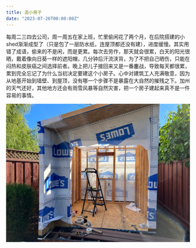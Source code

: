 ```yaml
---
title: 造小房子
date: "2023-07-26T00:00:00Z"
---
```


每周二三四去公司，周一周五在家上班，忙里偷闲花了两个月，在后院搭建的小shed渐渐成型了（只是包了一层防水纸，连屋顶都还没有建），进度缓慢。其实用错了成语，偷来的不是闲，而是更累。每次去劳作，那天就会很累，白天的阳光很晒，戴着像向日葵一样的遮阳帽，几分钟后汗流浃背，为了不把自己晒伤，只能在闷热和皮肤癌之间选择前者。晚上把儿子接回来又是一番鏖战，导致每天都很累，累到完全忘记了为什么当初决定要建这个小房子。心中对建筑工人充满敬意，因为从地基开始到墙壁、到屋顶，没有哪一个步骤不是暴露在大自然的摧残之下。加州的天气还好，其他地方还会有雨雪风暴等自然灾害，把一个房子建起来真不是一件容易的事情。

![shed image](/images/2023/shed.jpeg)

